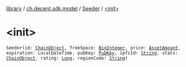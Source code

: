 [library](../../index.md) / [ch.decent.sdk.model](../index.md) / [Seeder](index.md) / [&lt;init&gt;](./-init-.md)

# &lt;init&gt;

`Seeder(id: `[`ChainObject`](../-chain-object/index.md)`, freeSpace: `[`BigInteger`](http://docs.oracle.com/javase/6/docs/api/java/math/BigInteger.html)`, price: `[`AssetAmount`](../-asset-amount/index.md)`, expiration: LocalDateTime, pubKey: `[`PubKey`](../-pub-key/index.md)`, ipfsId: `[`String`](https://kotlinlang.org/api/latest/jvm/stdlib/kotlin/-string/index.html)`, stats: `[`ChainObject`](../-chain-object/index.md)`, rating: `[`Long`](https://kotlinlang.org/api/latest/jvm/stdlib/kotlin/-long/index.html)`, regionCode: `[`String`](https://kotlinlang.org/api/latest/jvm/stdlib/kotlin/-string/index.html)`)`
